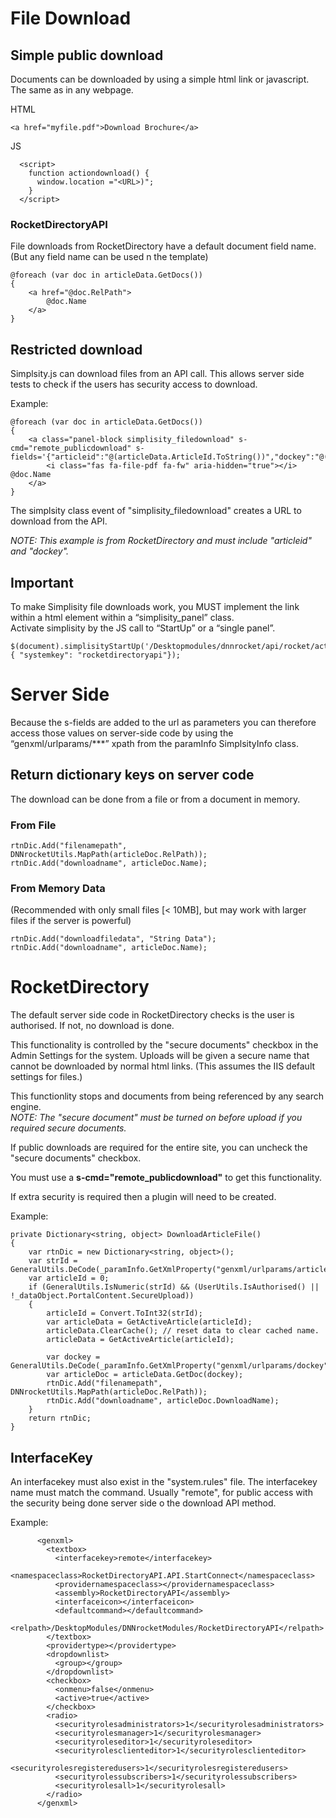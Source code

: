 ﻿# File Download

## Simple public download
Documents can be downloaded by using a simple html link or javascript.  The same as in any webpage.

HTML
```
<a href="myfile.pdf">Download Brochure</a>
```
JS
```
  <script>
    function actiondownload() {
      window.location ="<URL>)";
    }
  </script>
```

### RocketDirectoryAPI
File downloads from RocketDirectory have a default document field name.  (But any field name can be used n the template)  
```
@foreach (var doc in articleData.GetDocs())
{
    <a href="@doc.RelPath">
        @doc.Name
    </a>
}
```
## Restricted download
Simplsity.js can download files from an API call.  This allows server side tests to check if the users has security access to download.

Example:
```
@foreach (var doc in articleData.GetDocs())
{
    <a class="panel-block simplisity_filedownload" s-cmd="remote_publicdownload" s-fields='{"articleid":"@(articleData.ArticleId.ToString())","dockey":"@(doc.DocKey)"}'>
        <i class="fas fa-file-pdf fa-fw" aria-hidden="true"></i> @doc.Name
    </a>
}
```

The simplsity class event of "simplisity_filedownload" creates a URL to download from the API.

*NOTE: This example is from RocketDirectory and must include "articleid" and "dockey".*

## Important
To make Simplisity file downloads work, you MUST implement the link within a html element within a “simplisity_panel” class.  
Activate simplisity by the JS call to “StartUp” or a “single panel”.
```
$(document).simplisityStartUp('/Desktopmodules/dnnrocket/api/rocket/action', { "systemkey": "rocketdirectoryapi"});
```

# Server Side
Because the s-fields are added to the url as parameters you can therefore access those values on server-side code by using the “genxml/urlparams/***” xpath from the paramInfo SimplsityInfo class.  

## Return dictionary keys on server code

The download can be done from a file or from a document in memory.

### From File
```
rtnDic.Add("filenamepath", DNNrocketUtils.MapPath(articleDoc.RelPath));  
rtnDic.Add("downloadname", articleDoc.Name);
```

### From Memory Data
(Recommended with only small files [< 10MB], but may work with larger files if the server is powerful)  
```
rtnDic.Add("downloadfiledata", "String Data");
rtnDic.Add("downloadname", articleDoc.Name);
```

# RocketDirectory

The default server side code in RocketDirectory checks is the user is authorised.  If not, no download is done.  

This functionality is controlled by the "secure documents" checkbox in the Admin Settings for the system.  Uploads will be given a secure name that cannot be downloaded by normal html links. (This assumes the IIS default settings for files.)  

This functionlity stops and documents from being referenced by any search engine.  
*NOTE: The "secure document" must be turned on before upload if you required secure documents.* 

If public downloads are required for the entire site, you can uncheck the "secure documents" checkbox.

You must use a **s-cmd="remote_publicdownload"** to get this functionality.

If extra security is required then a plugin will need to be created.


Example:
```
private Dictionary<string, object> DownloadArticleFile()
{
    var rtnDic = new Dictionary<string, object>();
    var strId = GeneralUtils.DeCode(_paramInfo.GetXmlProperty("genxml/urlparams/articleid"));
    var articleId = 0;
    if (GeneralUtils.IsNumeric(strId) && (UserUtils.IsAuthorised() || !_dataObject.PortalContent.SecureUpload))
    {
        articleId = Convert.ToInt32(strId);
        var articleData = GetActiveArticle(articleId);
        articleData.ClearCache(); // reset data to clear cached name.
        articleData = GetActiveArticle(articleId);

        var dockey = GeneralUtils.DeCode(_paramInfo.GetXmlProperty("genxml/urlparams/dockey"));
        var articleDoc = articleData.GetDoc(dockey);
        rtnDic.Add("filenamepath", DNNrocketUtils.MapPath(articleDoc.RelPath));
        rtnDic.Add("downloadname", articleDoc.DownloadName);
    }
    return rtnDic;
}
```
## InterfaceKey
An interfacekey must also exist in the "system.rules" file.  The interfacekey name must match the command. Usually "remote", for public access with the security being done server side o the download API method.   

Example:
```
      <genxml>
        <textbox>
          <interfacekey>remote</interfacekey>
          <namespaceclass>RocketDirectoryAPI.API.StartConnect</namespaceclass>
          <providernamespaceclass></providernamespaceclass>
          <assembly>RocketDirectoryAPI</assembly>
          <interfaceicon></interfaceicon>
          <defaultcommand></defaultcommand>
          <relpath>/DesktopModules/DNNrocketModules/RocketDirectoryAPI</relpath>
        </textbox>
        <providertype></providertype>
        <dropdownlist>
          <group></group>
        </dropdownlist>
        <checkbox>
          <onmenu>false</onmenu>
          <active>true</active>
        </checkbox>
        <radio>
          <securityrolesadministrators>1</securityrolesadministrators>
          <securityrolesmanager>1</securityrolesmanager>
          <securityroleseditor>1</securityroleseditor>
          <securityrolesclienteditor>1</securityrolesclienteditor>
          <securityrolesregisteredusers>1</securityrolesregisteredusers>
          <securityrolessubscribers>1</securityrolessubscribers>
          <securityrolesall>1</securityrolesall>
        </radio>
      </genxml>

```
